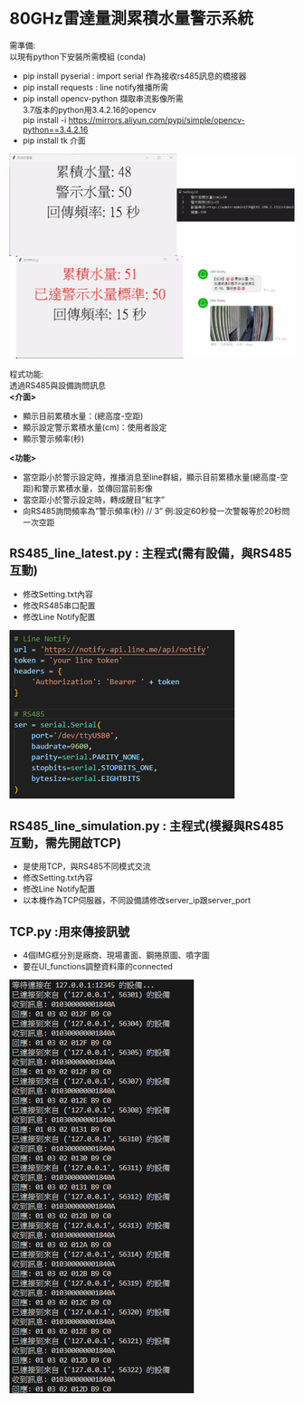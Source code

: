 ﻿# **80GHz雷達量測累積水量警示系統**

需準備:    
以現有python下安裝所需模組 (conda)    
* pip install pyserial : import serial 作為接收rs485訊息的橋接器    
* pip install requests : line notify推播所需    
* pip install opencv-python 擷取串流影像所需    
3.7版本的python用3.4.2.16的opencv    
pip install -i https://mirrors.aliyun.com/pypi/simple/opencv-python==3.4.2.16    
* pip install tk 介面

![image](https://github.com/MojitoBen/ACE_0324_/blob/main/80Ghz_radar_RS485/readimg/merge.jpg)

程式功能:       
透過RS485與設備詢問訊息    
**<介面>**    
* 顯示目前累積水量：(總高度-空距)    
* 顯示設定警示累積水量(cm)：使用者設定    
* 顯示警示頻率(秒)

**<功能>**    
* 當空距小於警示設定時，推播消息至line群組，顯示目前累積水量(總高度-空距)和警示累積水量，並傳回當前影像    
* 當空距小於警示設定時，轉成醒目”紅字”    
* 向RS485詢問頻率為”警示頻率(秒) // 3” 例:設定60秒發一次警報等於20秒問一次空距    

## RS485_line_latest.py : 主程式(需有設備，與RS485互動)

* 修改Setting.txt內容
* 修改RS485串口配置
* 修改Line Notify配置

![image](https://github.com/MojitoBen/ACE_0324_/blob/main/80Ghz_radar_RS485/readimg/parameter.png)

## RS485_line_simulation.py  : 主程式(模擬與RS485互動，需先開啟TCP)

* 是使用TCP，與RS485不同模式交流
* 修改Setting.txt內容
* 修改Line Notify配置
* 以本機作為TCP伺服器，不同設備請修改server_ip跟server_port

## TCP.py :用來傳接訊號

* 4個IMG框分別是廠商、現場畫面、鋼捲原圖、噴字圖
* 要在UI_functions調整資料庫的connected

![image](https://github.com/MojitoBen/ACE_0324_/blob/main/80Ghz_radar_RS485/readimg/TCP.png)




